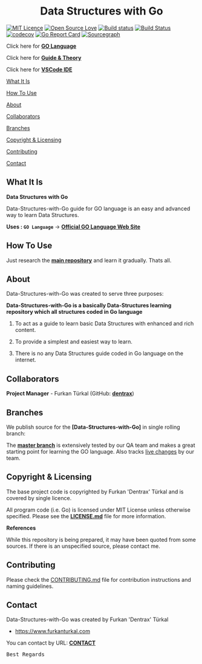 <h1 align="center">Data Structures with Go</h1>

[![MIT Licence](https://badges.frapsoft.com/os/mit/mit.svg?v=103)](https://opensource.org/licenses/mit-license.php)
[![Open Source Love](https://badges.frapsoft.com/os/v1/open-source.png?v=103)](https://github.com/ellerbrock/open-source-badges/)
[![Build status](https://ci.appveyor.com/api/projects/status/jv28205majdbvvj0?svg=true)](https://ci.appveyor.com/project/Dentrax/data-structures-with-go)
[![Build Status](https://travis-ci.org/Dentrax/Data-Structures-with-Go.svg?branch=master)](https://travis-ci.org/Dentrax/Data-Structures-with-Go)
[![codecov](https://codecov.io/gh/Dentrax/Data-Structures-with-Go/branch/master/graph/badge.svg)](https://codecov.io/gh/Dentrax/Data-Structures-with-Go)
[![Go Report Card](https://goreportcard.com/badge/github.com/Dentrax/Data-Structures-with-Go)](https://goreportcard.com/report/github.com/Dentrax/Data-Structures-with-Go)
[![Sourcegraph](https://img.shields.io/badge/view%20on-Sourcegraph-brightgreen.svg)](https://sourcegraph.com/github.com/Dentrax/Data-Structures-with-Go)

Click here for **[GO Language](https://golang.org/)**

Click here for **[Guide & Theory](https://goo.gl/Ej9kzs)**

Click here for **[VSCode IDE](https://code.visualstudio.com/)**

[What It Is](#what-it-is)

[How To Use](#how-to-use)

[About](#about)  

[Collaborators](#collaborators)  

[Branches](#branches) 

[Copyright & Licensing](#copyright--licensing)  

[Contributing](#contributing)  

[Contact](#contact)

## What It Is

**Data Structures with Go**

Data-Structures-with-Go guide for GO language is an easy and advanced way to learn Data Structures.

**Uses : `GO Language`** -> **[Official GO Language Web Site](https://golang.org/)**

## How To Use

Just research the **[main repository](https://github.com/Dentrax/Data-Structures-with-Go)** and learn it gradually. Thats all.

## About

Data-Structures-with-Go was created to serve three purposes:

**Data-Structures-with-Go is a basically Data-Structures learning repository which all structures coded in Go language**

1. To act as a guide to learn basic Data Structures with enhanced and rich content.

2. To provide a simplest and easiest way to learn. 

3. There is no any Data Structures guide coded in Go language on the internet.

## Collaborators

**Project Manager** - Furkan Türkal (GitHub: **[dentrax](https://github.com/dentrax)**)

## Branches

We publish source for the **[Data-Structures-with-Go]** in single rolling branch:

The **[master branch](https://github.com/dentrax/Data-Structures-with-Go/tree/master)** is extensively tested by our QA team and makes a great starting point for learning the GO language. Also tracks [live changes](https://github.com/dentrax/Data-Structures-with-Go/commits/master) by our team. 

## Copyright & Licensing

The base project code is copyrighted by Furkan 'Dentrax' Türkal and is covered by single licence.

All program code (i.e. Go) is licensed under MIT License unless otherwise specified. Please see the **[LICENSE.md](https://github.com/Dentrax/Data-Structures-with-Go/blob/master/LICENSE)** file for more information.

**References**

While this repository is being prepared, it may have been quoted from some sources. 
If there is an unspecified source, please contact me.

## Contributing

Please check the [CONTRIBUTING.md](CONTRIBUTING.md) file for contribution instructions and naming guidelines.

## Contact

Data-Structures-with-Go was created by Furkan 'Dentrax' Türkal

 * <https://www.furkanturkal.com>
 
You can contact by URL:
    **[CONTACT](https://github.com/dentrax)**

<kbd>Best Regards</kbd>
